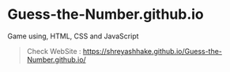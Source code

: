 # Guess-the-Number.github.io
Game using, HTML, CSS and JavaScript
> Check WebSite : https://shreyashhake.github.io/Guess-the-Number.github.io/
